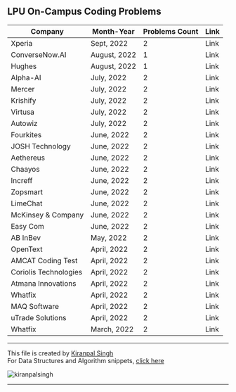 ## LPU On-Campus Coding Problems

| Company        | Month-Year  | Problems Count | Link |
|----------------|-------------|----|----------|
| Xperia         | Sept, 2022   | 2 |Link     |
| ConverseNow.AI | August, 2022 | 1 |Link     |
| Hughes         | August, 2022 | 1 |Link     |
| Alpha-AI       | July, 2022   | 2 |Link     |
| Mercer         | July, 2022   | 2| Link     |
| Krishify       | July, 2022   | 2 | Link     |
|Virtusa  |July, 2022 | 2  |Link|
| Autowiz | July, 2022 | 2  |Link|
| Fourkites | June, 2022 | 2  |Link|
| JOSH Technology | June, 2022  | 2 |Link|
| Aethereus | June, 2022 | 2  |Link|
| Chaayos | June, 2022 | 2  |Link|
| Increff | June, 2022 | 2  |Link|
| Zopsmart | June, 2022 | 2  |Link|
| LimeChat | June, 2022 | 2  | Link|
| McKinsey & Company | June, 2022 | 2  |Link|
| Easy Com | June, 2022 | 2  |Link|
| AB InBev | May, 2022  | 2 |Link|
| OpenText | April, 2022 | 2 |Link|
| AMCAT Coding Test| April, 2022| 2  | Link|
| Coriolis Technologies | April, 2022  | 2 |Link|
| Atmana Innovations | April, 2022 | 2 |Link|
| Whatfix|April, 2022 | 2 |Link|
| MAQ Software | April, 2022  | 2 |Link|
| uTrade Solutions | April, 2022 | 2  |Link|
| Whatfix| March, 2022  | 2 |Link|

---
This file is created by [Kiranpal Singh](https://github.com/kiranpalsingh1806) <br>
For Data Structures and Algorithm snippets, [click here](https://github.com/kiranpalsingh1806/DSA-Code-Snippets) <br>
<p align="left"> <img src="https://komarev.com/ghpvc/?username=kiranpalsingh1806&label=Views&color=blue&style=plastic" alt="kiranpalsingh" /> </p>

---
